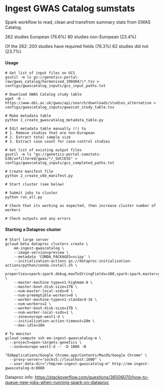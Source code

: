 Ingest GWAS Catalog sumstats
============================

Spark workflow to read, clean and transfrom summary stats from GWAS Catalog.

262 studies European (76.6%)
80 studies non-European (23.4%)

Of the 262:
200 studies have required fields (76.3%)
62 studies did not (23.7%)

#### Usage

```
# Get list of input files on GCS
gsutil -m ls gs://genetics-portal-raw/gwas_catalog/harmonised_190404/\*.tsv > configs/gwascatalog_inputs/gcs_input_paths.txt

# Download GWAS Catalog study table
wget -O - https://www.ebi.ac.uk/gwas/api/search/downloads/studies_alternative > configs/gwascatalog_inputs/gwascat_study_table.tsv

# Make metadata table
python 1_create_gwascatalog_metadata_table.py

# Edit metadata table manually (!) to
# 1. Remove studies that are non-European
# 2. Extract total sample size
# 3. Extract case count for case-control studies

# Get list of existing output files
gsutil -m ls "gs://genetics-portal-sumstats-b38/unfiltered/gwas/*/_SUCCESS" > configs/gwascatalog_inputs/gcs_completed_paths.txt

# Create manifest file
python 2_create_ukb_manifest.py

# Start cluster (see below)

# Submit jobs to cluster
python run_all.py

# Check that its working as expected, then increase cluster number of workers

# Check outputs and any errors
```

#### Starting a Dataproc cluster

```
# Start large server
gcloud beta dataproc clusters create \
    em-ingest-gwascatalog \
    --image-version=preview \
    --metadata 'CONDA_PACKAGES=scipy' \
    --initialization-actions gs://dataproc-initialization-actions/python/conda-install.sh \
    --properties=spark:spark.debug.maxToStringFields=100,spark:spark.master=yarn \
    --master-machine-type=n1-highmem-8 \
    --master-boot-disk-size=1TB \
    --num-master-local-ssds=0 \
    --num-preemptible-workers=0 \
    --worker-machine-type=n1-standard-16 \
    --num-workers=2 \
    --worker-boot-disk-size=1TB \
    --num-worker-local-ssds=1 \
    --zone=europe-west1-d \
    --initialization-action-timeout=20m \
    --max-idle=10m

# To monitor
gcloud compute ssh em-ingest-gwascatalog-m \
  --project=open-targets-genetics \
  --zone=europe-west1-d -- -D 1080 -N

"EdApplications/Google Chrome.app/Contents/MacOS/Google Chrome" \
  --proxy-server="socks5://localhost:1080" \
  --user-data-dir="/tmp/em-ingest-gwascatalog-m" http://em-ingest-gwascatalog-m:8088
```

Dataproc info: https://stackoverflow.com/questions/36506070/how-to-queue-new-jobs-when-running-spark-on-dataproc